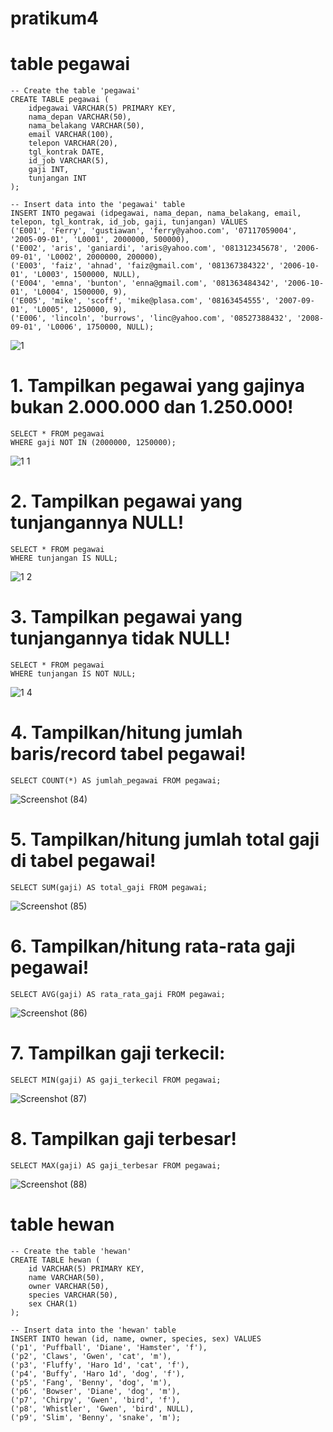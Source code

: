 # pratikum4
# table pegawai 
```
-- Create the table 'pegawai'
CREATE TABLE pegawai (
    idpegawai VARCHAR(5) PRIMARY KEY,
    nama_depan VARCHAR(50),
    nama_belakang VARCHAR(50),
    email VARCHAR(100),
    telepon VARCHAR(20),
    tgl_kontrak DATE,
    id_job VARCHAR(5),
    gaji INT,
    tunjangan INT
);

-- Insert data into the 'pegawai' table
INSERT INTO pegawai (idpegawai, nama_depan, nama_belakang, email, telepon, tgl_kontrak, id_job, gaji, tunjangan) VALUES
('E001', 'Ferry', 'gustiawan', 'ferry@yahoo.com', '07117059004', '2005-09-01', 'L0001', 2000000, 500000),
('E002', 'aris', 'ganiardi', 'aris@yahoo.com', '081312345678', '2006-09-01', 'L0002', 2000000, 200000),
('E003', 'faiz', 'ahnad', 'faiz@gmail.com', '081367384322', '2006-10-01', 'L0003', 1500000, NULL),
('E004', 'emna', 'bunton', 'enna@gmail.com', '081363484342', '2006-10-01', 'L0004', 1500000, 9),
('E005', 'mike', 'scoff', 'mike@plasa.com', '08163454555', '2007-09-01', 'L0005', 1250000, 9),
('E006', 'lincoln', 'burrows', 'linc@yahoo.com', '08527388432', '2008-09-01', 'L0006', 1750000, NULL);
````
![1](https://github.com/MUHAMMADRIZKYEFENDI/pratikum4/assets/168548623/4eebb0b3-8a2b-4bc1-b6b2-235b47c0b9f5)

# 1. Tampilkan pegawai yang gajinya bukan 2.000.000 dan 1.250.000!

```
SELECT * FROM pegawai
WHERE gaji NOT IN (2000000, 1250000);

```
![1 1](https://github.com/MUHAMMADRIZKYEFENDI/pratikum4/assets/168548623/54bb5512-a556-4f09-bf8d-a10deea5a681)

# 2. Tampilkan pegawai yang tunjangannya NULL!
```
SELECT * FROM pegawai
WHERE tunjangan IS NULL;

```
![1 2](https://github.com/MUHAMMADRIZKYEFENDI/pratikum4/assets/168548623/81fe5164-aebd-46ea-86f8-6b036ccb0103)


# 3. Tampilkan pegawai yang tunjangannya tidak NULL!
```
SELECT * FROM pegawai
WHERE tunjangan IS NOT NULL;

```

![1 4](https://github.com/MUHAMMADRIZKYEFENDI/pratikum4/assets/168548623/427d5b92-5709-41de-8e30-dd480df46891)


# 4. Tampilkan/hitung jumlah baris/record tabel pegawai!
```
SELECT COUNT(*) AS jumlah_pegawai FROM pegawai;
```
![Screenshot (84)](https://github.com/MUHAMMADRIZKYEFENDI/pratikum4/assets/168548623/502e701f-da31-4c95-8d4e-82164612f3e1)



# 5. Tampilkan/hitung jumlah total gaji di tabel pegawai!

```
SELECT SUM(gaji) AS total_gaji FROM pegawai;
```

![Screenshot (85)](https://github.com/MUHAMMADRIZKYEFENDI/pratikum4/assets/168548623/6aaa7ae9-41d3-4862-8596-4edcc6d7bf94)

# 6. Tampilkan/hitung rata-rata gaji pegawai!
```
SELECT AVG(gaji) AS rata_rata_gaji FROM pegawai;
```
![Screenshot (86)](https://github.com/MUHAMMADRIZKYEFENDI/pratikum4/assets/168548623/0d8110ca-0f3a-4532-96bb-2a435396ac98)
# 7. Tampilkan gaji terkecil:
```
SELECT MIN(gaji) AS gaji_terkecil FROM pegawai;
````
![Screenshot (87)](https://github.com/MUHAMMADRIZKYEFENDI/pratikum4/assets/168548623/bd009ea9-42aa-47fe-bf7b-40847b600a61)



# 8. Tampilkan gaji terbesar!
```
SELECT MAX(gaji) AS gaji_terbesar FROM pegawai;
```
![Screenshot (88)](https://github.com/MUHAMMADRIZKYEFENDI/pratikum4/assets/168548623/5165d745-3920-4bed-b197-838d460c3460)






# table hewan
```
-- Create the table 'hewan'
CREATE TABLE hewan (
    id VARCHAR(5) PRIMARY KEY,
    name VARCHAR(50),
    owner VARCHAR(50),
    species VARCHAR(50),
    sex CHAR(1)
);

-- Insert data into the 'hewan' table
INSERT INTO hewan (id, name, owner, species, sex) VALUES
('p1', 'Puffball', 'Diane', 'Hamster', 'f'),
('p2', 'Claws', 'Gwen', 'cat', 'm'),
('p3', 'Fluffy', 'Haro 1d', 'cat', 'f'),
('p4', 'Buffy', 'Haro 1d', 'dog', 'f'),
('p5', 'Fang', 'Benny', 'dog', 'm'),
('p6', 'Bowser', 'Diane', 'dog', 'm'),
('p7', 'Chirpy', 'Gwen', 'bird', 'f'),
('p8', 'Whistler', 'Gwen', 'bird', NULL),
('p9', 'Slim', 'Benny', 'snake', 'm');
````



